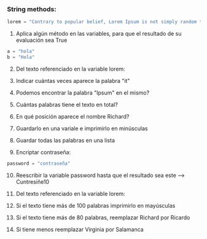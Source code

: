 ### String methods:
```python
lorem = "Contrary to popular belief, Lorem Ipsum is not simply random text. It has roots in a piece of classical Latin literature from 45 BC, making it over 2000 years old. Richard McClintock, a Latin professor at Hampden-Sydney College in Virginia, looked up one of the more obscure Latin words, consectetur, from a Lorem Ipsum passage, and going through the cites of the word in classical literature, discovered the undoubtable source. Lorem Ipsum comes from sections 1.10.32 and 1.10.33 of 'de Finibus Bonorum et Malorum' (The Extremes of Good and Evil) by Cicero, written in 45 BC. This book is a treatise on the theory of ethics, very popular during the Renaissance. The first line of Lorem Ipsum, 'Lorem ipsum dolor sit amet..'"
```
1. Aplica algún método en las variables, para que el resultado de su evaluación sea True
```python
a = "hola"
b = "Hola"
```
2. Del texto referenciado en la variable lorem:
3. Indicar cuántas veces aparece la palabra "it"
4. Podemos encontrar la palabra "Ipsum" en el mismo?
5. Cuántas palabras tiene el texto en total?
6. En qué posición aparece el nombre Richard?
7. Guardarlo en una variale e imprimirlo en minúsculas
8. Guardar todas las palabras en una lista

9. Encriptar contraseña:
```python
password = "contraseña"	
```

10. Reescribir la variable password hasta que el resultado sea este --> Cuntresiñe10

11. Del texto referenciado en la variable lorem:
12. Si el texto tiene más de 100 palabras imprimirlo en mayúsculas
13. Si el texto tiene más de 80 palabras, reemplazar Richard por Ricardo
14. Si tiene menos reemplazar Virginia por Salamanca

